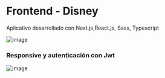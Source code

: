 # Frontend - Disney
Aplicativo desarrollado con Next.js,React.js, Sass, Typescript

![image](https://user-images.githubusercontent.com/35709873/125150685-61fe2b80-e107-11eb-9cd8-12b7b6cf3707.png) 

### Responsive y autenticación con Jwt
![image](https://user-images.githubusercontent.com/35709873/125150692-6de9ed80-e107-11eb-83f5-3b6b89ea7ebd.png)

